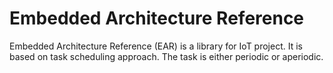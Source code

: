# Embedded Architecture Reference
Embedded Architecture Reference (EAR) is a library for IoT project. It is based on task scheduling approach. The task is either periodic or aperiodic.

